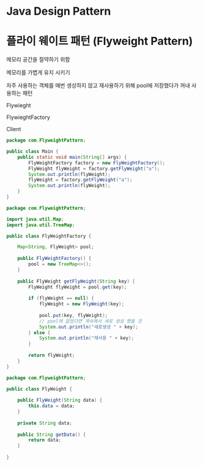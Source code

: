 # Java Design Pattern





# 플라이 웨이트 패턴  (Flyweight Pattern)



메모리 공간을 절약하기 위함

메모리를 가볍게 유지 시키기



자주 사용하는 객체를 매번 생성하지 않고 재사용하기 위해 pool에 저장했다가 꺼내 사용하는 패턴



Flywieght



FlywieghtFactory



Client





```java
package com.FlyweightPattern;

public class Main {
	public static void main(String[] args) {
		FlyWeightFactory factory = new FlyWeightFactory();
		FlyWeight flyWeight = factory.getFlyWeight("a");
		System.out.println(flyWeight);
		flyWeight = factory.getFlyWeight("a");
		System.out.println(flyWeight);
	}
}
```



```java
package com.FlyweightPattern;

import java.util.Map;
import java.util.TreeMap;

public class FlyWeightFactory {

	Map<String, FlyWeight> pool;
	
	public FlyWeightFactory() {
		pool = new TreeMap<>();
	}
	
	public FlyWeight getFlyWeight(String key) {
		FlyWeight flyWeight = pool.get(key);
		
		if (flyWeight == null) {
			flyWeight = new FlyWeight(key);
			
			pool.put(key, flyWeight);
			// pool에 없었다면 계속해서 새로 생성 했을 것
			System.out.println("새로생성 " + key);
		} else {
			System.out.println("재사용 " + key);
		}
		
		return flyWeight;
	}
}

```



```java
package com.FlyweightPattern;

public class FlyWeight {
	
	public FlyWeight(String data) {
		this.data = data;
	}
	
	private String data;
	
	public String getData() {
		return data;
	}
	
}
```

